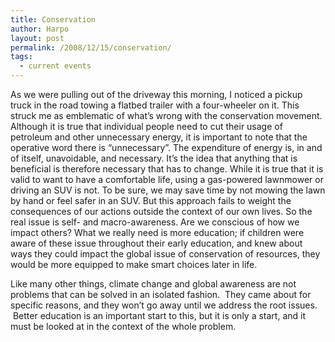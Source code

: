 ```yaml
---
title: Conservation
author: Harpo
layout: post
permalink: /2008/12/15/conservation/
tags:
  - current events
---
```

As we were pulling out of the driveway this morning, I noticed a pickup truck in the road towing a flatbed trailer with a four-wheeler on it. This struck me as emblematic of what&#8217;s wrong with the conservation movement. Although it is true that individual people need to cut their usage of petroleum and other unnecessary energy, it is important to note that the operative word there is &#8220;unnecessary&#8221;. The expenditure of energy is, in and of itself, unavoidable, and necessary. It&#8217;s the idea that anything that is beneficial is therefore necessary that has to change. While it is true that it is valid to want to have a comfortable life, using a gas-powered lawnmower or driving an SUV is not. To be sure, we may save time by not mowing the lawn by hand or feel safer in an SUV. But this approach fails to weight the consequences of our actions outside the context of our own lives. So the real issue is self- and macro-awareness. Are we conscious of how we impact others? What we really need is more education; if children were aware of these issue throughout their early education, and knew about ways they could impact the global issue of conservation of resources, they would be more equipped to make smart choices later in life.

Like many other things, climate change and global awareness are not problems that can be solved in an isolated fashion.  They came about for specific reasons, and they won&#8217;t go away until we address the root issues.  Better education is an important start to this, but it is only a start, and it must be looked at in the context of the whole problem.